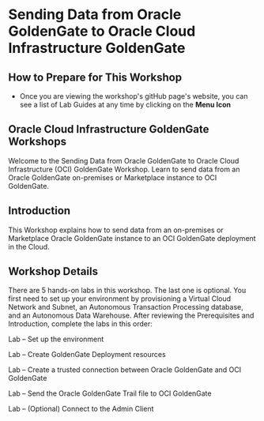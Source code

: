 # Sending Data from Oracle GoldenGate to Oracle Cloud Infrastructure GoldenGate


## How to Prepare for This Workshop

- Once you are viewing the workshop's gitHub page's website, you can see a list of Lab Guides at any time by clicking on the **Menu Icon**

## Oracle Cloud Infrastructure GoldenGate Workshops

Welcome to the Sending Data from Oracle GoldenGate to Oracle Cloud Infrastructure (OCI) GoldenGate Workshop. Learn to send data from an Oracle GoldenGate on-premises or Marketplace instance to OCI GoldenGate.

## Introduction

This Workshop explains how to send data from an on-premises or Marketplace Oracle GoldenGate instance to an OCI GoldenGate deployment in the Cloud.


## Workshop Details

There are 5 hands-on labs in this workshop. The last one is optional. You first need to set up your environment by provisioning a Virtual Cloud Network and Subnet, an Autonomous Transaction Processing database, and an Autonomous Data Warehouse. After reviewing the Prerequisites and Introduction, complete the labs in this order:

Lab  –   Set up the environment

Lab   –  Create GoldenGate Deployment resources

Lab   –  Create a trusted connection between Oracle GoldenGate and OCI GoldenGate

Lab   –  Send the Oracle GoldenGate Trail file to OCI GoldenGate

Lab   –  (Optional) Connect to the Admin Client
